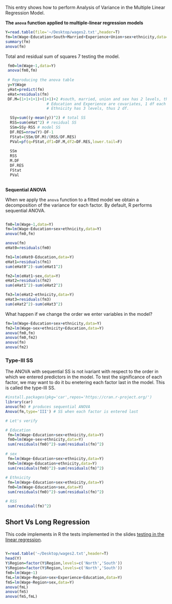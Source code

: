 This entry shows how to perform Analysis of Variance in the Multiple Linear Regression Model.


**The `anova` function applied to multiple-linear regression models**

```r
Y=read.table(file='~/Desktop/wages2.txt',header=T)
fm=lm(Wage~Education+South+Married+Experience+Union+sex+ethnicity,data=Y)
summary(fm)
anova(fm)
```

Total and residual sum of squares 7 testing the model.

```r
 fm0=lm(Wage~1,data=Y)
 anova(fm0,fm)
 
 # Reproducing the anova table
 y=Y$Wage
 yHat=predict(fm)
 eHat=residuals(fm)
 DF.M=(1+1+1+1)+(1+1)+2 #south, married, union and sex has 2 levels, thus 1df each. 
                  # Education and Experience are covariates, 1 df each
                  # Ethnicity has 3 levels, thus 2 df. 

  SSy=sum((y-mean(y))^2) # total SS
  RSS=sum(eHat^2) # residual SS
  SSm=SSy-RSS # model SS
  DF.RES=nrow(Y)-DF-1
  FStat=(SSm/DF.M)/(RSS/DF.RES)
  PVal=pf(q=FStat,df1=DF.M,df2=DF.RES,lower.tail=F)
  
  SSm
  RSS
  M.DF
  DF.RES
  FStat
  PVal
  
```

**Sequential ANOVA**

When we apply the `anova` function to a fitted model we obtain a decomposition of the variance for each factor. 
By default, R performs sequential ANOVA. 

```r

fm0=lm(Wage~1,data=Y)
fm=lm(Wage~Education+sex+ethnicity,data=Y)
anova(fm0,fm)

anova(fm)
eHat0=residuals(fm0)

fm1=lm(eHat0~Education,data=Y)
eHat1=residuals(fm1)
sum(eHat0^2)-sum(eHat1^2)

fm2=lm(eHat1~sex,data=Y)
eHat2=residuals(fm2)
sum(eHat1^2)-sum(eHat2^2)

fm3=lm(eHat2~ethnicity,data=Y)
eHat3=residuals(fm3)
sum(eHat2^2)-sum(eHat3^2)

```

What happen if we change the order we enter variables in the model?

```r
fm=lm(Wage~Education+sex+ethnicity,data=Y)
fm2=lm(Wage~sex+ethnicity+Education,data=Y)
anova(fm0,fm)
anova(fm0,fm2)
anova(fm)
anova(fm2)
```

### Type-III SS 

The ANOVA with sequential SS is not ivariant with respect to the order in which we entered predictors in the model. To test the significance of each factor, we may want to do it bu enetering each factor last in the model. This is called the type-III SS.

```r
#install.packages(pkg='car',repos='https://cran.r-project.org/')
library(car)
anova(fm) # produces sequential ANOVA
Anova(fm,type='III') # SS when each factor is entered last

# Let's verify

# Education
 fm=lm(Wage~Education+sex+ethnicity,data=Y)
 fm0=lm(Wage~sex+ethnicity,data=Y)
 sum(residuals(fm0)^2)-sum(residuals(fm)^2)
 
# sex
 fm=lm(Wage~Education+sex+ethnicity,data=Y)
 fm0=lm(Wage~Education+ethnicity,data=Y)
 sum(residuals(fm0)^2)-sum(residuals(fm)^2)
 
# Ethnicity
 fm=lm(Wage~Education+sex+ethnicity,data=Y)
 fm0=lm(Wage~Education+sex,data=Y)
 sum(residuals(fm0)^2)-sum(residuals(fm)^2)

# RSS
 sum(residual(fm)^2)

```


## Short Vs Long Regression

This code implements in R the tests implemented in the slides [testing in the linear regression](https://github.com/gdlc/EPI809/blob/master/5_TESTING_IN_MLR.pdf).
```r

Y=read.table('~/Desktop/wages2.txt',header=T)
head(Y)
Y$Region=factor(Y$Region,levels=c('North','South'))
Y$Region=factor(Y$Region,levels=c('North','South'))
fm0=lm(Wage~1)
fmL=lm(Wage~Region+sex+Experience+Education,data=Y)
fmS=lm(Wage~Region+sex,data=Y)
anova(fmL)
anova(fmS)
anova(fmS,fmL)

```
